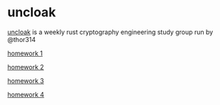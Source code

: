# uncloak

[uncloak](https://uncloak.org/courses/rust+cryptography+engineering/course-Rust+Cryptography+Engineering+Study+Group+Syllabus) is a weekly rust cryptography engineering study group run by @thor314

[homework 1](homework1/README.md)

[homework 2](homework2/README.md)

[homework 3](homework3/README.md)

[homework 4](homework4/README.md)
